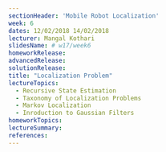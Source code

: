 ```yaml
---
sectionHeader: 'Mobile Robot Localization'
week: 6
dates: 12/02/2018 14/02/2018
lecturer: Mangal Kothari
slidesName: # w17/week6
homeworkRelease:
advancedRelease:
solutionRelease:
title: "Localization Problem"
lectureTopics:
  - Recursive State Estimation
  - Taxonomy of Localization Problems
  - Markov Localization
  - Inroduction to Gaussian Filters
homeworkTopics:
lectureSummary:
references:
---
```

